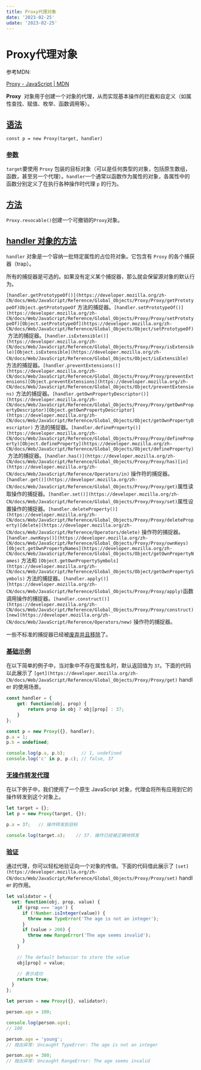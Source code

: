 ```yaml
---
title: Proxy代理对象
date: '2023-02-25'
udate: '2023-02-25'
---
```


# Proxy代理对象

参考MDN: 

[Proxy - JavaScript | MDN](https://developer.mozilla.org/zh-CN/docs/Web/JavaScript/Reference/Global_Objects/Proxy)

**Proxy**
 对象用于创建一个对象的代理，从而实现基本操作的拦截和自定义（如属性查找、赋值、枚举、函数调用等）。

## [语法](https://developer.mozilla.org/zh-CN/docs/Web/JavaScript/Reference/Global_Objects/Proxy#%E8%AF%AD%E6%B3%95)

`const p = new Proxy(target, handler)`

### [参数](https://developer.mozilla.org/zh-CN/docs/Web/JavaScript/Reference/Global_Objects/Proxy#%E5%8F%82%E6%95%B0)

`target`要使用 `Proxy` 包装的目标对象（可以是任何类型的对象，包括原生数组，函数，甚至另一个代理）。`handler`一个通常以函数作为属性的对象，各属性中的函数分别定义了在执行各种操作时代理 `p` 的行为。

## [方法](https://developer.mozilla.org/zh-CN/docs/Web/JavaScript/Reference/Global_Objects/Proxy#%E6%96%B9%E6%B3%95)

`Proxy.revocable()`创建一个可撤销的`Proxy`对象。

## [handler 对象的方法](https://developer.mozilla.org/zh-CN/docs/Web/JavaScript/Reference/Global_Objects/Proxy#handler_%E5%AF%B9%E8%B1%A1%E7%9A%84%E6%96%B9%E6%B3%95)

`handler` 对象是一个容纳一批特定属性的占位符对象。它包含有 `Proxy` 的各个捕获器（trap）。

所有的捕捉器是可选的。如果没有定义某个捕捉器，那么就会保留源对象的默认行为。

`[handler.getPrototypeOf()](https://developer.mozilla.org/zh-CN/docs/Web/JavaScript/Reference/Global_Objects/Proxy/Proxy/getPrototypeOf)Object.getPrototypeOf` 方法的捕捉器。`[handler.setPrototypeOf()](https://developer.mozilla.org/zh-CN/docs/Web/JavaScript/Reference/Global_Objects/Proxy/Proxy/setPrototypeOf)[Object.setPrototypeOf](https://developer.mozilla.org/zh-CN/docs/Web/JavaScript/Reference/Global_Objects/Object/setPrototypeOf)` 方法的捕捉器。`[handler.isExtensible()](https://developer.mozilla.org/zh-CN/docs/Web/JavaScript/Reference/Global_Objects/Proxy/Proxy/isExtensible)[Object.isExtensible](https://developer.mozilla.org/zh-CN/docs/Web/JavaScript/Reference/Global_Objects/Object/isExtensible)` 方法的捕捉器。`[handler.preventExtensions()](https://developer.mozilla.org/zh-CN/docs/Web/JavaScript/Reference/Global_Objects/Proxy/Proxy/preventExtensions)[Object.preventExtensions](https://developer.mozilla.org/zh-CN/docs/Web/JavaScript/Reference/Global_Objects/Object/preventExtensions)` 方法的捕捉器。`[handler.getOwnPropertyDescriptor()](https://developer.mozilla.org/zh-CN/docs/Web/JavaScript/Reference/Global_Objects/Proxy/Proxy/getOwnPropertyDescriptor)[Object.getOwnPropertyDescriptor](https://developer.mozilla.org/zh-CN/docs/Web/JavaScript/Reference/Global_Objects/Object/getOwnPropertyDescriptor)` 方法的捕捉器。`[handler.defineProperty()](https://developer.mozilla.org/zh-CN/docs/Web/JavaScript/Reference/Global_Objects/Proxy/Proxy/defineProperty)[Object.defineProperty](https://developer.mozilla.org/zh-CN/docs/Web/JavaScript/Reference/Global_Objects/Object/defineProperty)` 方法的捕捉器。`[handler.has()](https://developer.mozilla.org/zh-CN/docs/Web/JavaScript/Reference/Global_Objects/Proxy/Proxy/has)[in](https://developer.mozilla.org/zh-CN/docs/Web/JavaScript/Reference/Operators/in)` 操作符的捕捉器。`[handler.get()](https://developer.mozilla.org/zh-CN/docs/Web/JavaScript/Reference/Global_Objects/Proxy/Proxy/get)`属性读取操作的捕捉器。`[handler.set()](https://developer.mozilla.org/zh-CN/docs/Web/JavaScript/Reference/Global_Objects/Proxy/Proxy/set)`属性设置操作的捕捉器。`[handler.deleteProperty()](https://developer.mozilla.org/zh-CN/docs/Web/JavaScript/Reference/Global_Objects/Proxy/Proxy/deleteProperty)[delete](https://developer.mozilla.org/zh-CN/docs/Web/JavaScript/Reference/Operators/delete)` 操作符的捕捉器。`[handler.ownKeys()](https://developer.mozilla.org/zh-CN/docs/Web/JavaScript/Reference/Global_Objects/Proxy/Proxy/ownKeys)[Object.getOwnPropertyNames](https://developer.mozilla.org/zh-CN/docs/Web/JavaScript/Reference/Global_Objects/Object/getOwnPropertyNames)` 方法和 `[Object.getOwnPropertySymbols](https://developer.mozilla.org/zh-CN/docs/Web/JavaScript/Reference/Global_Objects/Object/getOwnPropertySymbols)` 方法的捕捉器。`[handler.apply()](https://developer.mozilla.org/zh-CN/docs/Web/JavaScript/Reference/Global_Objects/Proxy/Proxy/apply)`函数调用操作的捕捉器。`[handler.construct()](https://developer.mozilla.org/zh-CN/docs/Web/JavaScript/Reference/Global_Objects/Proxy/Proxy/construct)[new](https://developer.mozilla.org/zh-CN/docs/Web/JavaScript/Reference/Operators/new)` 操作符的捕捉器。

一些不标准的捕捉器已经被[废弃并且移除](https://developer.mozilla.org/zh-CN/docs/Web/JavaScript/Reference/Deprecated_and_obsolete_features#proxy)了。

### [基础示例](https://developer.mozilla.org/zh-CN/docs/Web/JavaScript/Reference/Global_Objects/Proxy#%E5%9F%BA%E7%A1%80%E7%A4%BA%E4%BE%8B)

在以下简单的例子中，当对象中不存在属性名时，默认返回值为 `37`。下面的代码以此展示了 `[get](https://developer.mozilla.org/zh-CN/docs/Web/JavaScript/Reference/Global_Objects/Proxy/Proxy/get)` handler 的使用场景。

```jsx
const handler = {
    get: function(obj, prop) {
        return prop in obj ? obj[prop] : 37;
    }
};

const p = new Proxy({}, handler);
p.a = 1;
p.b = undefined;

console.log(p.a, p.b);      // 1, undefined
console.log('c' in p, p.c); // false, 37

```

### [无操作转发代理](https://developer.mozilla.org/zh-CN/docs/Web/JavaScript/Reference/Global_Objects/Proxy#%E6%97%A0%E6%93%8D%E4%BD%9C%E8%BD%AC%E5%8F%91%E4%BB%A3%E7%90%86)

在以下例子中，我们使用了一个原生 JavaScript 对象，代理会将所有应用到它的操作转发到这个对象上。

```jsx
let target = {};
let p = new Proxy(target, {});

p.a = 37;   // 操作转发到目标

console.log(target.a);    // 37. 操作已经被正确地转发
```

### [验证](https://developer.mozilla.org/zh-CN/docs/Web/JavaScript/Reference/Global_Objects/Proxy#%E9%AA%8C%E8%AF%81)

通过代理，你可以轻松地验证向一个对象的传值。下面的代码借此展示了 `[set](https://developer.mozilla.org/zh-CN/docs/Web/JavaScript/Reference/Global_Objects/Proxy/Proxy/set)` handler 的作用。

```jsx
let validator = {
  set: function(obj, prop, value) {
    if (prop === 'age') {
      if (!Number.isInteger(value)) {
        throw new TypeError('The age is not an integer');
      }
      if (value > 200) {
        throw new RangeError('The age seems invalid');
      }
    }

    // The default behavior to store the value
    obj[prop] = value;

    // 表示成功
    return true;
  }
};

let person = new Proxy({}, validator);

person.age = 100;

console.log(person.age);
// 100

person.age = 'young';
// 抛出异常: Uncaught TypeError: The age is not an integer

person.age = 300;
// 抛出异常: Uncaught RangeError: The age seems invalid
```
